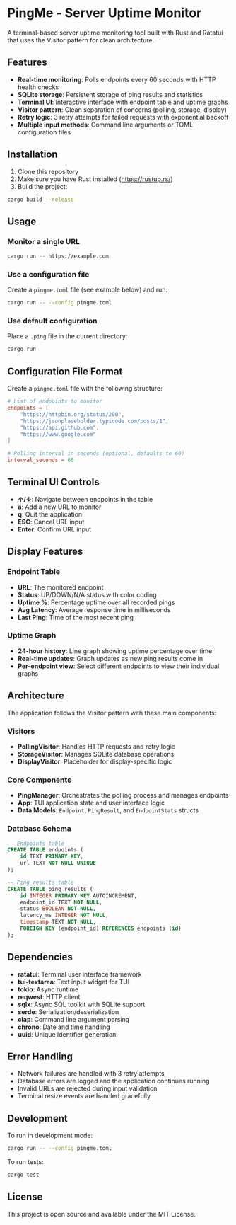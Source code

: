 # PingMe - Server Uptime Monitor

A terminal-based server uptime monitoring tool built with Rust and Ratatui that uses the Visitor pattern for clean architecture.

## Features

- **Real-time monitoring**: Polls endpoints every 60 seconds with HTTP health checks
- **SQLite storage**: Persistent storage of ping results and statistics
- **Terminal UI**: Interactive interface with endpoint table and uptime graphs
- **Visitor pattern**: Clean separation of concerns (polling, storage, display)
- **Retry logic**: 3 retry attempts for failed requests with exponential backoff
- **Multiple input methods**: Command line arguments or TOML configuration files

## Installation

1. Clone this repository
2. Make sure you have Rust installed (https://rustup.rs/)
3. Build the project:

```bash
cargo build --release
```

## Usage

### Monitor a single URL

```bash
cargo run -- https://example.com
```

### Use a configuration file

Create a `pingme.toml` file (see example below) and run:

```bash
cargo run -- --config pingme.toml
```

### Use default configuration

Place a `.ping` file in the current directory:

```bash
cargo run
```

## Configuration File Format

Create a `pingme.toml` file with the following structure:

```toml
# List of endpoints to monitor
endpoints = [
    "https://httpbin.org/status/200",
    "https://jsonplaceholder.typicode.com/posts/1",
    "https://api.github.com",
    "https://www.google.com"
]

# Polling interval in seconds (optional, defaults to 60)
interval_seconds = 60
```

## Terminal UI Controls

- **↑/↓**: Navigate between endpoints in the table
- **a**: Add a new URL to monitor
- **q**: Quit the application
- **ESC**: Cancel URL input
- **Enter**: Confirm URL input

## Display Features

### Endpoint Table
- **URL**: The monitored endpoint
- **Status**: UP/DOWN/N/A status with color coding
- **Uptime %**: Percentage uptime over all recorded pings
- **Avg Latency**: Average response time in milliseconds
- **Last Ping**: Time of the most recent ping

### Uptime Graph
- **24-hour history**: Line graph showing uptime percentage over time
- **Real-time updates**: Graph updates as new ping results come in
- **Per-endpoint view**: Select different endpoints to view their individual graphs

## Architecture

The application follows the Visitor pattern with these main components:

### Visitors
- **PollingVisitor**: Handles HTTP requests and retry logic
- **StorageVisitor**: Manages SQLite database operations
- **DisplayVisitor**: Placeholder for display-specific logic

### Core Components
- **PingManager**: Orchestrates the polling process and manages endpoints
- **App**: TUI application state and user interface logic
- **Data Models**: `Endpoint`, `PingResult`, and `EndpointStats` structs

### Database Schema

```sql
-- Endpoints table
CREATE TABLE endpoints (
    id TEXT PRIMARY KEY,
    url TEXT NOT NULL UNIQUE
);

-- Ping results table
CREATE TABLE ping_results (
    id INTEGER PRIMARY KEY AUTOINCREMENT,
    endpoint_id TEXT NOT NULL,
    status BOOLEAN NOT NULL,
    latency_ms INTEGER NOT NULL,
    timestamp TEXT NOT NULL,
    FOREIGN KEY (endpoint_id) REFERENCES endpoints (id)
);
```

## Dependencies

- **ratatui**: Terminal user interface framework
- **tui-textarea**: Text input widget for TUI
- **tokio**: Async runtime
- **reqwest**: HTTP client
- **sqlx**: Async SQL toolkit with SQLite support
- **serde**: Serialization/deserialization
- **clap**: Command line argument parsing
- **chrono**: Date and time handling
- **uuid**: Unique identifier generation

## Error Handling

- Network failures are handled with 3 retry attempts
- Database errors are logged and the application continues running
- Invalid URLs are rejected during input validation
- Terminal resize events are handled gracefully

## Development

To run in development mode:

```bash
cargo run -- --config pingme.toml
```

To run tests:

```bash
cargo test
```

## License

This project is open source and available under the MIT License.